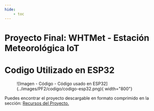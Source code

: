 ```yaml
---
hide:
    - toc
---
```

[recursos]: https://nicodq.github.io/nicolas-duarte-efdi-2024/about/me/

# Proyecto Final: WHTMet - Estación Meteorológica IoT

# Codigo Utilizado en ESP32

<figure markdown="span">
  ![Imagen - Código - Código usado en ESP32](../images/PF2/codigo/codigo-esp32.png){ width="800"}
</figure>

Puedes encontrar el proyecto descargable en formato comprimido en la sección: [Recursos del Proyecto.][recursos]  